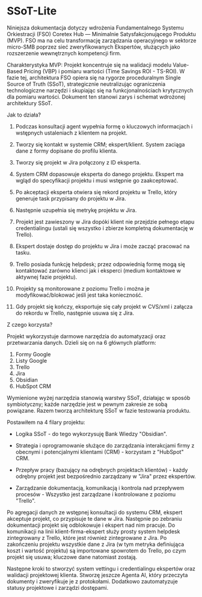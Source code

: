 # SSoT-Lite

Niniejsza dokumentacja dotyczy wdrożenia Fundamentalnego Systemu Orkiestracji (FSO) Coretex Hub — Minimalnie Satysfakcjonującego Produktu (MVP). FSO ma na celu transformację zarządzania operacyjnego w sektorze micro-SMB poprzez sieć zweryfikowanych Ekspertów, służących jako rozszerzenie wewnętrznych kompetencji firm.

Charakterystyka MVP: Projekt koncentruje się na walidacji modelu Value-Based Pricing (VBP) i pomiaru wartości (Time Savings ROI - TS-ROI). W fazie tej, architektura FSO opiera się na rygorze proceduralnym Single Source of Truth (SSoT), strategicznie neutralizując ograniczenia technologiczne narzędzi i skupiając się na funkcjonalnościach krytycznych dla pomiaru wartości. Dokument ten stanowi zarys i schemat wdrożonej architektury SSoT.

Jak to działa?

1. Podczas konsultacji agent wypełnia formę o kluczowych informacjach i wstępnych ustaleniach z klientem na projekt.


2. Tworzy się kontakt w systemie CRM; ekspert/klient. System zaciąga dane z formy dopisane do profilu klienta.


3. Tworzy się projekt w Jira połączony z ID eksperta.


4. System CRM dopasowuje eksperta do danego projektu. Ekspert ma wgląd do specyfikacji projektu i musi wstępnie go zaakceptować.


5. Po akceptacji eksperta otwiera się rekord projektu w Trello, który generuje task przypisany do projektu w Jira.


6. Następnie uzupełnia się metrykę projektu w Jira.


7. Projekt jest zawieszony w Jira dopóki klient nie przejdzie pełnego etapu credentialingu (ustali się wszystko i zbierze kompletną dokumentację w Trello).


8. Ekspert dostaje dostęp do projektu w Jira i może zacząć pracować na tasku.


9. Trello posiada funkcję helpdesk; przez odpowiednią formę mogą się kontaktować zarówno klienci jak i eksperci (medium kontaktowe w aktywnej fazie projektu).


10. Projekty są monitorowane z poziomu Trello i można je modyfikować/blokować jeśli jest taka konieczność.


11. Gdy projekt się kończy, eksportuje się cały projekt w CVS/xml i załącza do rekordu w Trello, następnie usuwa się z Jira.


Z czego korzysta?

Projekt wykorzystuje darmowe narzędzia do automatyzacji oraz przetwarzania danych. Dzieli się on na 6 głównych platform:

1. Formy Google
2. Listy Google
3. Trello
4. Jira
5. Obsidian
6. HubSpot CRM

Wymienione wyżej narzędzia stanowią warstwy SSoT, działając w sposób symbiotyczny; każde narzędzie jest w pewnym zakresie ze sobą powiązane. Razem tworzą architekturę SSoT w fazie testowania produktu.

Postawiłem na 4 filary projektu:

- Logika SSoT - do tego wykorzysuję Bank Wiedzy "Obsidian".

- Strategia i oprogramowanie służące do zarządzania interakcjami firmy z obecnymi i potencjalnymi klientami (CRM) - korzystam z "HubSpot" CRM.

- Przepływ pracy (bazujący na odrębnych projektach klientów) - każdy odrębny projekt jest bezpośrednio zarządzany w "Jira" przez ekspertów.

- Zarządzanie dokumentacją, komunikacją i kontrola nad przepływem procesów - Wszystko jest zarządzane i kontrolowane z poziomu "Trello".

Po agregacji danych ze wstępnej konsultacji do systemu CRM, ekspert akceptuje projekt, co przypisuje te dane w Jira. Następnie po zebraniu dokumentacji projekt się odblokowuje i ekspert nad nim pracuje. Do komunikacji na linii klient-firma-ekspert służy prosty system helpdesk zintegrowany z Trello, które jest również zintegrowane z Jira. Po zakończeniu projektu wszystkie dane z Jira (w tym metryka definiująca koszt i wartość projektu) są importowane spowrotem do Trello, po czym projekt się usuwa; kluczowe dane natomiast zostają.

Następne kroki to stworzyć system vettingu i credentialingu ekspertów oraz walidacji projektowej klienta. Stworzę jeszcze Agenta AI, który przeczyta dokumenty i zweryfikuje je z protokołami. Dodatkowo zautomatyzuje statusy projektowe i zarządzi dostępami.
